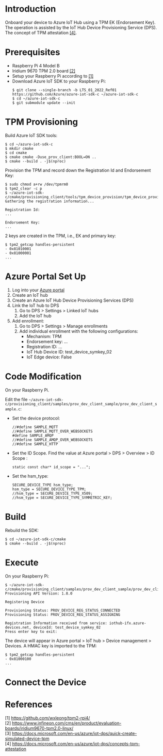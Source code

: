 # Introduction

Onboard your device to Azure IoT Hub using a TPM EK (Endorsement Key). The operation is assisted by the IoT Hub Device Provisioning Service (DPS). The concept of TPM attestation [[4]](#4).

# Prerequisites

- Raspberry Pi 4 Model B 
- Iridium 9670 TPM 2.0 board [[2]](#2)
- Setup your Raspberry Pi according to [[1]](#1)
- Download Azure IoT SDK to your Raspberry Pi:
    ```
    $ git clone --single-branch -b LTS_01_2022_Ref01 https://github.com/Azure/azure-iot-sdk-c ~/azure-iot-sdk-c
    $ cd ~/azure-iot-sdk-c
    $ git submodule update --init
    ```

# TPM Provisioning

Build Azure IoT SDK tools:
```
$ cd ~/azure-iot-sdk-c
$ mkdir cmake
$ cd cmake
$ cmake cmake -Duse_prov_client:BOOL=ON ..
$ cmake --build . -j$(nproc)
```

Provision the TPM and record down the Registration Id and Endorsement Key:
```
$ sudo chmod a+rw /dev/tpmrm0
$ tpm2_clear -c p
$ ~/azure-iot-sdk-c/cmake/provisioning_client/tools/tpm_device_provision/tpm_device_provision
Gathering the registration information...

Registration Id:
...

Endorsement Key:
...
```

2 keys are created in the TPM, i.e., EK and primary key:
```
$ tpm2_getcap handles-persistent
- 0x81010001
- 0x81000001
...
```

# Azure Portal Set Up

1. Log into your [Azure portal](https://portal.azure.com/)
2. Create an IoT hub
3. Create an Azure IoT Hub Device Provisioning Services (DPS)
4. Link the IoT hub to DPS
    1. Go to DPS > Settings > Linked IoT hubs
    2. Add the IoT hub
4. Add enrollment:
    1. Go to DPS > Settings > Manage enrollments
    2. Add individual enrollment with the following configurations:
        - Mechanism: TPM
        - Endorsement key: ...
        - Registration ID: ...
        - IoT Hub Device ID: test_device_symkey_02
        - IoT Edge device: False
        

# Code Modification

On your Raspberry Pi.

Edit the file `~/azure-iot-sdk-c/provisioning_client/samples/prov_dev_client_sample/prov_dev_client_sample.c`:
- Set the device protocol:
    ```
    //#define SAMPLE_MQTT
    //#define SAMPLE_MQTT_OVER_WEBSOCKETS
    #define SAMPLE_AMQP
    //#define SAMPLE_AMQP_OVER_WEBSOCKETS
    //#define SAMPLE_HTTP
    ```
- Set the ID Scope. Find the value at Azure portal > DPS > Overview > ID Scope :
    ```
    static const char* id_scope = "...";
    ```
- Set the hsm_type:
    ```
    SECURE_DEVICE_TYPE hsm_type;
    hsm_type = SECURE_DEVICE_TYPE_TPM;
    //hsm_type = SECURE_DEVICE_TYPE_X509;
    //hsm_type = SECURE_DEVICE_TYPE_SYMMETRIC_KEY;
    ```

# Build

Rebuild the SDK:
```
$ cd ~/azure-iot-sdk-c/cmake
$ cmake --build . -j$(nproc)
```

# Execute

On your Raspberry Pi:
```
$ ~/azure-iot-sdk-c/cmake/provisioning_client/samples/prov_dev_client_sample/prov_dev_client_sample
Provisioning API Version: 1.8.0

Registering Device

Provisioning Status: PROV_DEVICE_REG_STATUS_CONNECTED
Provisioning Status: PROV_DEVICE_REG_STATUS_ASSIGNING

Registration Information received from service: iothub-ifx.azure-devices.net, deviceId: test_device_symkey_02
Press enter key to exit:
```

The device will appear in Azure portal > IoT hub > Device management > Devices. A HMAC key is imported to the TPM:
```
$ tpm2_getcap handles-persistent
- 0x81000100
...
```

# Connect the Device



# References

<a id="1">[1] https://github.com/wxleong/tpm2-rpi4/</a> <br>
<a id="2">[2] https://www.infineon.com/cms/en/product/evaluation-boards/iridium9670-tpm2.0-linux/</a> <br>
<a id="3">[3] https://docs.microsoft.com/en-us/azure/iot-dps/quick-create-simulated-device-tpm</a> <br>
<a id="4">[4] https://docs.microsoft.com/en-us/azure/iot-dps/concepts-tpm-attestation <br>